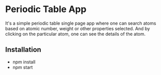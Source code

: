 # Periodic Table App
It's a simple periodic table single page app where one can search atoms based on atomic number, weight or other properties selected.
And by clicking on the particular atom, one can see the details of the atom.

## Installation
* npm install
* npm start 
